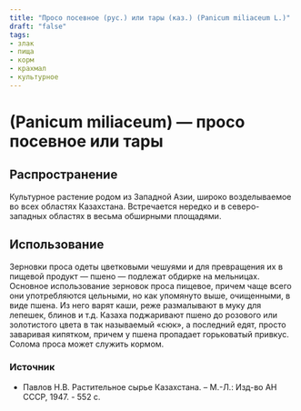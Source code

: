 ```yaml
---
title: "Просо посевное (рус.) или тары (каз.) (Panicum miliaceum L.)"
draft: "false"
tags:
- злак
- пища
- корм
- крахмал
- культурное
--- 
```

# (Panicum miliaceum) — просо посевное или тары
## Распространение
Культурное растение родом из Западной Азии, широко возделываемое во всех областях Казахстана. Встречается нередко и в северо-западных областях в весьма обширными площадями.
## Использование
Зерновки проса одеты цветковыми чешуями и для превращения их в пищевой продукт — пшено — подлежат обдирке на мельницах. Основное использование зерновок проса пищевое, причем чаще всего они употребляются цельными, но как упомянуто выше, очищенными, в виде пшена. Из него варят каши, реже размалывают в муку для лепешек, блинов и т.д. Казаха поджаривают пшено до розового или золотистого цвета в так называемый «сюк», а последний едят, просто заваривая кипятком, причем у пшена пропадает горьковатый привкус. Солома проса может служить кормом.
### Источник
* Павлов Н.В. Растительное сырье Казахстана. – М.-Л.: Изд-во АН СССР, 1947. - 552 с.
